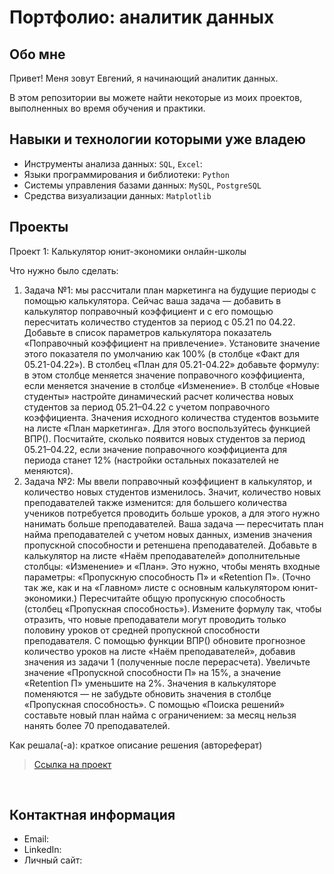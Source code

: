 # Портфолио: аналитик данных

## Обо мне 

Привет! Меня зовут Евгений, я начинающий аналитик данных. 

В этом репозитории вы можете найти некоторые из моих проектов, выполненных во время обучения и практики.
<br>

## Навыки и технологии которыми уже владею
- Инструменты анализа данных: ``SQL``, ``Excel``: 
- Языки программирования и библиотеки: ``Python`` 
- Системы управления базами данных: ``MySQL``, ``PostgreSQL``
- Средства визуализации данных: ``Matplotlib``



## Проекты
<p>Проект 1: Калькулятор юнит-экономики онлайн-школы</p>
<p>Что нужно было сделать:<p>
<ol>
  <li>Задача №1: мы рассчитали план маркетинга на будущие периоды с помощью калькулятора. Сейчас ваша задача — добавить в калькулятор поправочный коэффициент и с его помощью пересчитать количество студентов за период с 05.21 по 04.22.
Добавьте в список параметров калькулятора показатель «Поправочный коэффициент на привлечение». Установите значение этого показателя по умолчанию как 100% (в столбце «Факт для 05.21-04.22»).
В столбец «План для 05.21-04.22» добавьте формулу: в этом столбце меняется значение поправочного коэффициента, если меняется значение в столбце «Изменение».
В столбце «Новые студенты» настройте динамический расчет количества новых студентов за период 05.21–04.22 с учетом поправочного коэффициента.
Значения исходного количества студентов возьмите на листе «План маркетинга». Для этого воспользуйтесь функцией ВПР().
Посчитайте, сколько появится новых студентов за период 05.21–04.22, если значение поправочного коэффициента для периода станет 12% (настройки остальных показателей не меняются).</li>
  
  <li>Задача №2: Мы ввели поправочный коэффициент в калькулятор, и количество новых студентов изменилось. Значит, количество новых преподавателей также изменится: для большего количества учеников потребуется проводить больше уроков, а для этого нужно нанимать больше преподавателей.
Ваша задача — пересчитать план найма преподавателей с учетом новых данных, изменив значения пропускной способности и ретеншена преподавателей.
Добавьте в калькулятор на листе «Наём преподавателей» дополнительные столбцы: «Изменение» и «План». Это нужно, чтобы менять входные параметры: «Пропускную способность П» и «Retention П». (Точно так же, как и на «Главном» листе с основным калькулятором юнит-экономики.)
Пересчитайте общую пропускную способность (столбец «Пропускная способность»). Измените формулу так, чтобы отразить, что новые преподаватели могут проводить только половину уроков от средней пропускной способности преподавателя.
С помощью функции ВПР() обновите прогнозное количество уроков на листе «Наём преподавателей», добавив значения из задачи 1 (полученные после перерасчета).
Увеличьте значение «Пропускной способности П» на 15%, а значение «Retention П» уменьшите на 2%. Значения в калькуляторе поменяются — не забудьте обновить значения в столбце «Пропускная способность».
С помощью «Поиска решений» составьте новый план найма с ограничением: за месяц нельзя нанять более 70 преподавателей.</li>
</ol>

<p>Как решала(-а): краткое описание решения (автореферат)<p>


> <a href="https://github.com/4inb/portfolio/tree/main/unit%20calculator">Ссылка на проект</a>

<br> 


## Контактная информация
- Email: 
- LinkedIn: 
- Личный сайт: 


